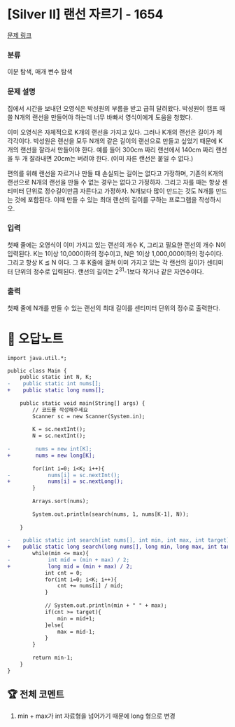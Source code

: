 # [Silver II] 랜선 자르기 - 1654 

[문제 링크](https://www.acmicpc.net/problem/1654) 

### 분류

이분 탐색, 매개 변수 탐색

### 문제 설명

<p>집에서 시간을 보내던 오영식은 박성원의 부름을 받고 급히 달려왔다. 박성원이 캠프 때 쓸 N개의 랜선을 만들어야 하는데 너무 바빠서 영식이에게 도움을 청했다.</p>

<p>이미 오영식은 자체적으로 K개의 랜선을 가지고 있다. 그러나 K개의 랜선은 길이가 제각각이다. 박성원은 랜선을 모두 N개의 같은 길이의 랜선으로 만들고 싶었기 때문에 K개의 랜선을 잘라서 만들어야 한다. 예를 들어 300cm 짜리 랜선에서 140cm 짜리 랜선을 두 개 잘라내면 20cm는 버려야 한다. (이미 자른 랜선은 붙일 수 없다.)</p>

<p>편의를 위해 랜선을 자르거나 만들 때 손실되는 길이는 없다고 가정하며, 기존의 K개의 랜선으로 N개의 랜선을 만들 수 없는 경우는 없다고 가정하자. 그리고 자를 때는 항상 센티미터 단위로 정수길이만큼 자른다고 가정하자. N개보다 많이 만드는 것도 N개를 만드는 것에 포함된다. 이때 만들 수 있는 최대 랜선의 길이를 구하는 프로그램을 작성하시오.</p>

### 입력 

 <p>첫째 줄에는 오영식이 이미 가지고 있는 랜선의 개수 K, 그리고 필요한 랜선의 개수 N이 입력된다. K는 1이상 10,000이하의 정수이고, N은 1이상 1,000,000이하의 정수이다. 그리고 항상 K ≦ N 이다. 그 후 K줄에 걸쳐 이미 가지고 있는 각 랜선의 길이가 센티미터 단위의 정수로 입력된다. 랜선의 길이는 2<sup>31</sup>-1보다 작거나 같은 자연수이다.</p>

### 출력 

 <p>첫째 줄에 N개를 만들 수 있는 랜선의 최대 길이를 센티미터 단위의 정수로 출력한다.</p>



#  🚀  오답노트 

```diff
import java.util.*;

public class Main {
    public static int N, K;
-    public static int nums[];
+    public static long nums[];
    
    public static void main(String[] args) {
        // 코드를 작성해주세요
        Scanner sc = new Scanner(System.in);
        
        K = sc.nextInt();
        N = sc.nextInt();
        
-        nums = new int[K];
+        nums = new long[K];
        
        for(int i=0; i<K; i++){
-            nums[i] = sc.nextInt();
+            nums[i] = sc.nextLong();
        }
        
        Arrays.sort(nums);
        
        System.out.println(search(nums, 1, nums[K-1], N));
        
    }
    
-    public static int search(int nums[], int min, int max, int target){
+    public static long search(long nums[], long min, long max, int target){
        while(min <= max){
-            int mid = (min + max) / 2;
+            long mid = (min + max) / 2;
            int cnt = 0;
            for(int i=0; i<K; i++){
                cnt += nums[i] / mid;
            }
            
            // System.out.println(min + " " + max);
            if(cnt >= target){
                min = mid+1;
            }else{
                max = mid-1;
            }
        }
        
        return min-1;
    }
}

```


 ## 🏆 전체 코멘트 

1. min + max가 int 자료형을 넘어가기 때문에 long 형으로 변경